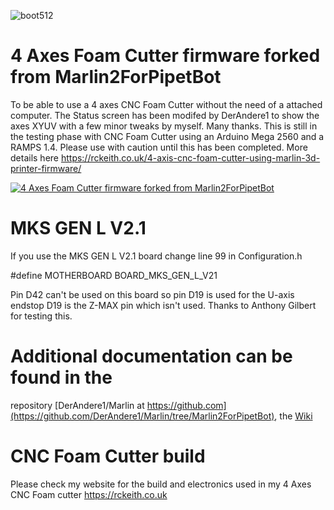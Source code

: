 ![boot512](https://user-images.githubusercontent.com/42382799/155085783-a728ebfd-b664-4e8a-ac36-37466c8ed0cd.png)


# 4 Axes Foam Cutter firmware forked from Marlin2ForPipetBot

To be able to use a 4 axes CNC Foam Cutter without the need of a attached computer.
The Status screen has been modifed by DerAndere1 to show the axes XYUV with a few minor tweaks by myself. Many thanks.
This is still in the testing phase with CNC Foam Cutter using an Arduino Mega 2560 and a RAMPS 1.4. 
Please use with caution until this has been completed.
More details here https://rckeith.co.uk/4-axis-cnc-foam-cutter-using-marlin-3d-printer-firmware/

[![4 Axes Foam Cutter firmware forked from Marlin2ForPipetBot](https://img.youtube.com/vi/ys1kgXrevF4/0.jpg)](https://www.youtube.com/watch?v=ys1kgXrevF4)


# MKS GEN L V2.1
If you use the MKS GEN L V2.1 board change line 99 in Configuration.h 

#define MOTHERBOARD BOARD_MKS_GEN_L_V21

Pin D42 can't be used on this board so pin D19 is used for the U-axis endstop
D19 is the Z-MAX pin which isn't used.  Thanks to Anthony Gilbert for testing this.

# Additional documentation can be found in the 
repository [DerAndere1/Marlin at https://github.com](https://github.com/DerAndere1/Marlin/tree/Marlin2ForPipetBot), the [Wiki](https://github.com/DerAndere1/Marlin/wiki)

# CNC Foam Cutter build
Please check my website for the build and electronics used in my 4 Axes CNC Foam cutter https://rckeith.co.uk


